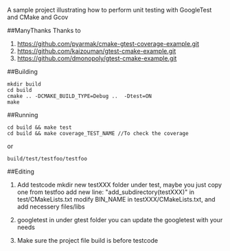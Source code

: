 A sample project illustrating how to perform unit testing with GoogleTest and CMake and Gcov

##ManyThanks
Thanks to 
1. https://github.com/pyarmak/cmake-gtest-coverage-example.git
2. https://github.com/kaizouman/gtest-cmake-example.git
3. https://github.com/dmonopoly/gtest-cmake-example.git

##Building

~~~
mkdir build
cd build
cmake .. -DCMAKE_BUILD_TYPE=Debug ..  -Dtest=ON
make
~~~

##Running

~~~
cd build && make test
cd build && make coverage_TEST_NAME //To check the coverage
~~~

or

~~~
build/test/testfoo/testfoo
~~~

##Editing
1. Add testcode
    mkdir new testXXX folder under test, maybe you just copy one from testfoo
    add new line: "add_subdirectory(testXXX)" in test/CMakeLists.txt
    modify BIN_NAME in testXXX/CMakeLists.txt, and add necessery files/libs
2. googletest in under gtest folder
    you can update the googletest with your needs

3. Make sure the project file build is before testcode

